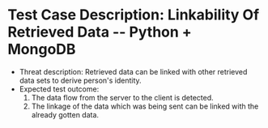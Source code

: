 # Test Case Description: Linkability Of Retrieved Data -- Python + MongoDB
- Threat description: Retrieved data can be linked with other retrieved data sets to derive person's identity.
- Expected test outcome: 
  1. The data flow from the server to the client is detected.
  2. The linkage of the data which was being sent can be linked with the already gotten data.